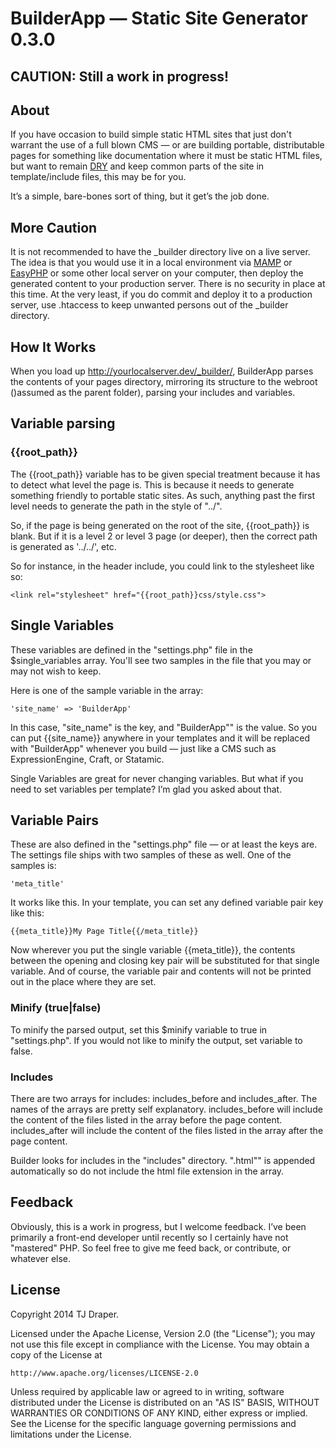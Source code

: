 # BuilderApp — Static Site Generator 0.3.0

## CAUTION: Still a work in progress!

## About

If you have occasion to build simple static HTML sites that just don't warrant the use of a full blown CMS — or are building portable, distributable pages for something like documentation where it must be static HTML files, but want to remain [DRY] and keep common parts of the site in template/include files, this may be for you.

It’s a simple, bare-bones sort of thing, but it get’s the job done.

[DRY]: http://en.wikipedia.org/wiki/Don't_repeat_yourself

## More Caution

It is not recommended to have the \_builder directory live on a live server. The idea is that you would use it in a local environment via [MAMP] or [EasyPHP] or some other local server on your computer, then deploy the generated content to your production server. There is no security in place at this time. At the very least, if you do commit and deploy it to a production server, use .htaccess to keep unwanted persons out of the \_builder directory.

[MAMP]: http://www.mamp.info/
[EasyPHP]: http://www.easyphp.org/

## How It Works

When you load up http://yourlocalserver.dev/_builder/, BuilderApp parses the contents of your pages directory, mirroring its structure to the webroot ()assumed as the parent folder), parsing your includes and variables.

## Variable parsing

### {{root_path}}

The {{root_path}} variable has to be given special treatment because it has to detect what level the page is. This is because it needs to generate something friendly to portable static sites. As such, anything past the first level needs to generate the path in the style of "../".

So, if the page is being generated on the root of the site, {{root_path}} is blank. But if it is a level 2 or level 3 page (or deeper), then the correct path is generated as '../../', etc.

So for instance, in the header include, you could link to the stylesheet like so:

	<link rel="stylesheet" href="{{root_path}}css/style.css">

## Single Variables

These variables are defined in the "settings.php" file in the $single_variables array. You'll see two samples in the file that you may or may not wish to keep.

Here is one of the sample variable in the array:

	'site_name' => 'BuilderApp'

In this case, "site_name" is the key, and "BuilderApp"" is the value. So you can put {{site_name}} anywhere in your templates and it will be replaced with "BuilderApp" whenever you build — just like a CMS such as ExpressionEngine, Craft, or Statamic.

Single Variables are great for never changing variables. But what if you need to set variables per template? I’m glad you asked about that.

## Variable Pairs

These are also defined in the "settings.php" file — or at least the keys are. The settings file ships with two samples of these as well. One of the samples is:

	'meta_title'

It works like this. In your template, you can set any defined variable pair key like this:

	{{meta_title}}My Page Title{{/meta_title}}

Now wherever you put the single variable {{meta_title}}, the contents between the opening and closing key pair will be substituted for that single variable. And of course, the variable pair and contents will not be printed out in the place where they are set.

### Minify (true|false)

To minify the parsed output, set this $minify variable to true in "settings.php". If you would not like to minify the output, set variable to false.

### Includes

There are two arrays for includes: includes_before and includes_after. The names of the arrays are pretty self explanatory. includes_before will include the content of the files listed in the array before the page content. includes_after will include the content of the files listed in the array after the page content.

Builder looks for includes in the "includes" directory. ".html"" is appended automatically so do not include the html file extension in the array.

## Feedback

Obviously, this is a work in progress, but I welcome feedback. I’ve been primarily a front-end developer until recently so I certainly have not "mastered" PHP. So feel free to give me feed back, or contribute, or whatever else.

## License

Copyright 2014 TJ Draper.

Licensed under the Apache License, Version 2.0 (the "License");
you may not use this file except in compliance with the License.
You may obtain a copy of the License at

	http://www.apache.org/licenses/LICENSE-2.0

Unless required by applicable law or agreed to in writing, software
distributed under the License is distributed on an "AS IS" BASIS,
WITHOUT WARRANTIES OR CONDITIONS OF ANY KIND, either express or implied.
See the License for the specific language governing permissions and
limitations under the License.